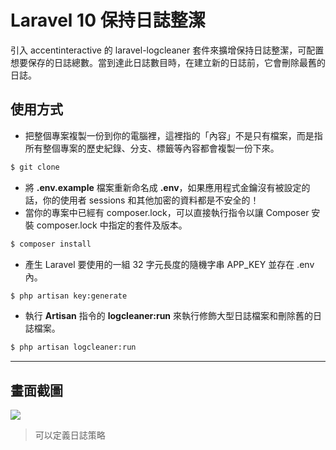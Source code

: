 # Laravel 10 保持日誌整潔

引入 accentinteractive 的 laravel-logcleaner 套件來擴增保持日誌整潔，可配置想要保存的日誌總數。當到達此日誌數目時，在建立新的日誌前，它會刪除最舊的日誌。

## 使用方式
- 把整個專案複製一份到你的電腦裡，這裡指的「內容」不是只有檔案，而是指所有整個專案的歷史紀錄、分支、標籤等內容都會複製一份下來。
```sh
$ git clone
```
- 將 __.env.example__ 檔案重新命名成 __.env__，如果應用程式金鑰沒有被設定的話，你的使用者 sessions 和其他加密的資料都是不安全的！
- 當你的專案中已經有 composer.lock，可以直接執行指令以讓 Composer 安裝 composer.lock 中指定的套件及版本。
```sh
$ composer install
```
- 產生 Laravel 要使用的一組 32 字元長度的隨機字串 APP_KEY 並存在 .env 內。
```sh
$ php artisan key:generate
```
- 執行 __Artisan__ 指令的 __logcleaner:run__ 來執行修飾大型日誌檔案和刪除舊的日誌檔案。
```sh
$ php artisan logcleaner:run
```

----

## 畫面截圖
![](https://i.imgur.com/DSaUFud.png)
> 可以定義日誌策略